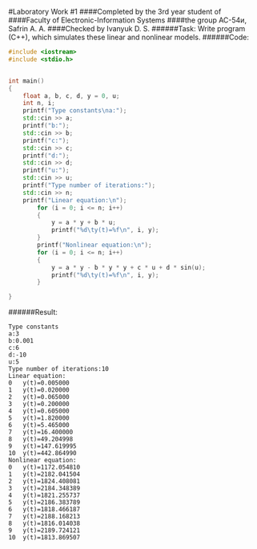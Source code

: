 #Laboratory Work #1
####Completed by the 3rd year student of
####Faculty of Electronic-Information Systems
####the group АС-54и, Safrin A. A.
####Checked by Ivanyuk D. S. 
######Task:
Write program (C++), which simulates these linear and nonlinear models.
######Code:
```c++
#include <iostream>
#include <stdio.h>


int main()
{
    float a, b, c, d, y = 0, u;
    int n, i;
    printf("Type constants\na:");
    std::cin >> a;
    printf("b:");
    std::cin >> b;
    printf("c:");
    std::cin >> c;
    printf("d:");
    std::cin >> d;
    printf("u:");
    std::cin >> u;
    printf("Type number of iterations:");
    std::cin >> n;
    printf("Linear equation:\n");
        for (i = 0; i <= n; i++)
        {
            y = a * y + b * u;
            printf("%d\ty(t)=%f\n", i, y);
        }
        printf("Nonlinear equation:\n");
        for (i = 0; i <= n; i++)
        {
            y = a * y - b * y * y + c * u + d * sin(u);
            printf("%d\ty(t)=%f\n", i, y);
        }

}
```
######Result:
```
Type constants
a:3
b:0.001
c:6
d:-10
u:5
Type number of iterations:10
Linear equation:
0	y(t)=0.005000
1	y(t)=0.020000
2	y(t)=0.065000
3	y(t)=0.200000
4	y(t)=0.605000
5	y(t)=1.820000
6	y(t)=5.465000
7	y(t)=16.400000
8	y(t)=49.204998
9	y(t)=147.619995
10	y(t)=442.864990
Nonlinear equation:
0	y(t)=1172.054810
1	y(t)=2182.041504
2	y(t)=1824.408081
3	y(t)=2184.348389
4	y(t)=1821.255737
5	y(t)=2186.383789
6	y(t)=1818.466187
7	y(t)=2188.168213
8	y(t)=1816.014038
9	y(t)=2189.724121
10	y(t)=1813.869507
```